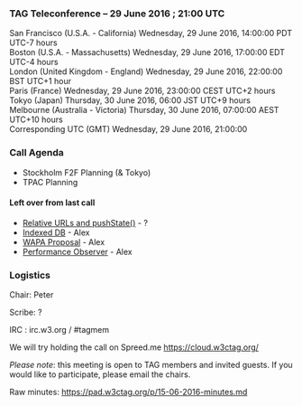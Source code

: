 ### TAG Teleconference – 29 June 2016 ; 21:00 UTC

San Francisco (U.S.A. - California)	Wednesday, 29 June 2016, 14:00:00	PDT	UTC-7 hours  
Boston (U.S.A. - Massachusetts)	Wednesday, 29 June 2016, 17:00:00	EDT	UTC-4 hours  
London (United Kingdom - England)	Wednesday, 29 June 2016, 22:00:00	BST	UTC+1 hour  
Paris (France)	Wednesday, 29 June 2016, 23:00:00	CEST	UTC+2 hours  
Tokyo (Japan)	Thursday, 30 June 2016, 06:00	JST	UTC+9 hours  
Melbourne (Australia - Victoria)	Thursday, 30 June 2016, 07:00:00	AEST	UTC+10 hours  
Corresponding UTC (GMT)	Wednesday, 29 June 2016, 21:00:00	 

### Call Agenda
* Stockholm F2F Planning (& Tokyo)
* TPAC Planning

#### Left over from last call
* [Relative URLs and pushState()](https://github.com/w3ctag/spec-reviews/issues/118) - ?
* [Indexed DB](https://github.com/w3ctag/spec-reviews/issues/84) - Alex
* [WAPA Proposal](https://github.com/w3ctag/spec-reviews/issues/63) - Alex
* [Performance Observer](https://github.com/w3ctag/spec-reviews/issues/18) - Alex


### Logistics

Chair: Peter

Scribe: ?

IRC : irc.w3.org / #tagmem

We will try holding the call on Spreed.me https://cloud.w3ctag.org/ 

*Please note*: this meeting is open to TAG members and invited guests. If you would like to participate, please email the chairs.

Raw minutes: https://pad.w3ctag.org/p/15-06-2016-minutes.md

